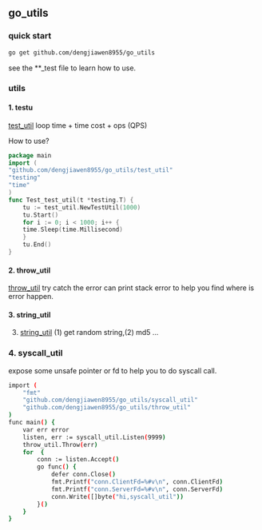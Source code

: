## go_utils

### quick start

```bash
go get github.com/dengjiawen8955/go_utils
```
see the **_test file to learn how to use.

### utils

#### 1. testu
[test_util](test_util/) loop time +  time cost + ops (QPS)

How to use?
```go
package main
import (
"github.com/dengjiawen8955/go_utils/test_util"
"testing"
"time"
)
func Test_test_util(t *testing.T) {
    tu := test_util.NewTestUtil(1000)
    tu.Start()
    for i := 0; i < 1000; i++ {
    time.Sleep(time.Millisecond)
    }
    tu.End()
}
```

#### 2. throw_util

[throw_util](throw_util) try catch the error can print stack error to help you find where is error happen.

#### 3. string_util

3. [string_util](string_util) (1) get random string,(2) md5 ...

### 4. syscall_util 

expose some unsafe pointer or fd to help you to do syscall call.

```bash
import (
	"fmt"
	"github.com/dengjiawen8955/go_utils/syscall_util"
	"github.com/dengjiawen8955/go_utils/throw_util"
)
func main() {
	var err error
	listen, err := syscall_util.Listen(9999)
	throw_util.Throw(err)
	for  {
		conn := listen.Accept()
		go func() {
			defer conn.Close()
			fmt.Printf("conn.ClientFd=%#v\n", conn.ClientFd)
			fmt.Printf("conn.ServerFd=%#v\n", conn.ServerFd)
			conn.Write([]byte("hi,syscall_util"))
		}()
	}
}
```